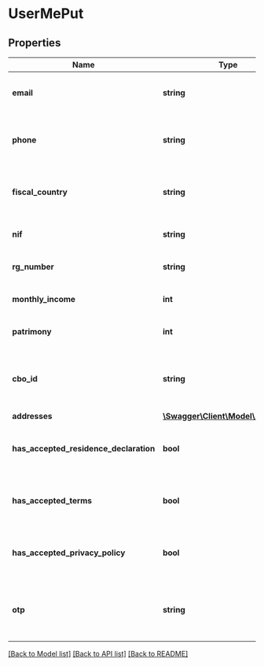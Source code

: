 # UserMePut

## Properties
Name | Type | Description | Notes
------------ | ------------- | ------------- | -------------
**email** | **string** | Novo e-mail (requirido se telefone nao informado) | [optional] 
**phone** | **string** | Novo telefone (requirido se e-mail nao informado) | [optional] 
**fiscal_country** | **string** | Novo telefone (requirido se e-mail nao informado) | [optional] 
**nif** | **string** | Numero de identificacao fiscal | [optional] 
**rg_number** | **string** | Numero do RG do usuario | [optional] 
**monthly_income** | **int** | Renda mensal do usuario | [optional] 
**patrimony** | **int** | Valor do patrimonio do usuario | [optional] 
**cbo_id** | **string** | Numero da Classificacao Brasileira de Ocupacoes (cbo) do usuario | [optional] 
**addresses** | [**\Swagger\Client\Model\Address[]**](Address.md) |  | [optional] 
**has_accepted_residence_declaration** | **bool** | Indica se a pessoa aceitou os termos de servico | [optional] 
**has_accepted_terms** | **bool** | Indica se a pessoa aceitou os termos de servico | [optional] 
**has_accepted_privacy_policy** | **bool** | Indica se a pessoa aceitou as politicas de privacidade | [optional] 
**otp** | **string** | Código de verificação exigido em atualização de email e telefone | [optional] 

[[Back to Model list]](../../README.md#documentation-for-models) [[Back to API list]](../../README.md#documentation-for-api-endpoints) [[Back to README]](../../README.md)

